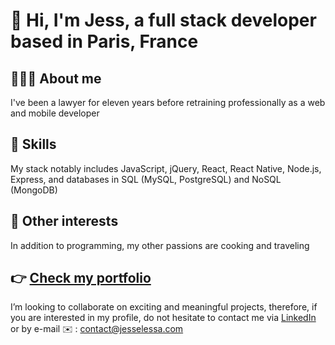 # 👋 Hi, I'm Jess, a full stack developer based in Paris, France

## 👩🏽‍💻 About me
I've been a lawyer for eleven years before retraining professionally as a web and mobile developer

## 🌱 Skills
My stack notably includes JavaScript, jQuery, React, React Native, Node.js, Express, and databases in SQL (MySQL, PostgreSQL) and NoSQL (MongoDB) 

## 💞️ Other interests
In addition to programming, my other passions are cooking and traveling

## 👉 [Check my portfolio](https://www.jesselessa.com)
I’m looking to collaborate on exciting and meaningful projects, therefore, if you are interested in my profile, do not hesitate to contact me via [LinkedIn](https://www.linkedin.com/in/jessica-elessa/) or by e-mail ✉️ : contact@jesselessa.com


